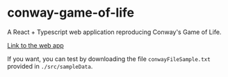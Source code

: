 # conway-game-of-life
A React + Typescript web application reproducing Conway's Game of Life.

[Link to the web app](https://conway-game-of-life-one.vercel.app/)

If you want, you can test by downloading the file `conwayFileSample.txt` provided in `./src/sampleData`.
